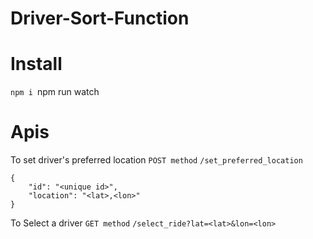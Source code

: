 # Driver-Sort-Function

# Install

`npm i
`npm run watch

# Apis

To set driver's preferred location
`POST method`
`/set_preferred_location`
```
{
    "id": "<unique id>",
    "location": "<lat>,<lon>"
}
```

To Select a driver
`GET method`
`/select_ride?lat=<lat>&lon=<lon>`
